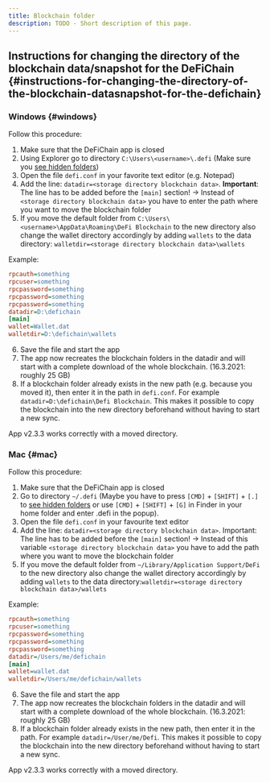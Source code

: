 ```yaml
---
title: Blockchain folder
description: TODO - Short description of this page.
---
```


## Instructions for changing the directory of the blockchain data/snapshot for the DeFiChain {#instructions-for-changing-the-directory-of-the-blockchain-datasnapshot-for-the-defichain}

### Windows {#windows}

Follow this procedure:

1.  Make sure that the DeFiChain app is closed
2.  Using Explorer go to directory `C:\Users\<username>\.defi` (Make sure you [see hidden folders](./Show_hidden_folders.md))
3.  Open the file `defi.conf` in your favorite text editor (e.g. Notepad)
4.  Add the line: `datadir=<storage directory blockchain data>`. **Important**: The line has to be added before the `[main]` section! → Instead of `<storage directory blockchain data>` you have to enter the path where you want to move the blockchain folder
5.  If you move the default folder from `C:\Users\<username>\AppData\Roaming\DeFi Blockchain` to the new directory also change the wallet directory accordingly by adding `wallets` to the data directory: `walletdir=<storage directory blockchain data>\wallets`

Example:

```ini
rpcauth=something
rpcuser=something
rpcpassword=something
rpcpassword=something
rpcpassword=something
datadir=D:\defichain
[main]
wallet=Wallet.dat
walletdir=D:\defichain\wallets
```

6.  Save the file and start the app
7.  The app now recreates the blockchain folders in the datadir and will start with a complete download of the whole blockchain. (16.3.2021: roughly 25 GB)
8.  If a blockchain folder already exists in the new path (e.g. because you moved it), then enter it in the path in `defi.conf`. For example `datadir=D:\defichain\Defi Blockchain`. This makes it possible to copy the blockchain into the new directory beforehand without having to start a new sync.

App v2.3.3 works correctly with a moved directory.

### Mac {#mac}

Follow this procedure:

1.  Make sure that the DeFiChain app is closed
2.  Go to directory `~/.defi` (Maybe you have to press `[CMD]` + `[SHIFT]` + `[.]` to [see hidden folders](./Show_hidden_folders.md) or use `[CMD]` + `[SHIFT]` + `[G]` in Finder in your home folder and enter .defi in the popup).
3.  Open the file `defi.conf` in your favourite text editor
4.  Add the line: `datadir=<storage directory blockchain data>`. Important: The line has to be added before the `[main]` section! → Instead of this variable `<storage directory blockchain data>` you have to add the path where you want to move the blockchain folder
5.  If you move the default folder from `~/Library/Application Support/DeFi` to the new directory also change the wallet directory accordingly by adding `wallets` to the data directory:`walletdir=<storage directory blockchain data>/wallets`

Example:

```ini
rpcauth=something
rpcuser=something
rpcpassword=something
rpcpassword=something
rpcpassword=something
datadir=/Users/me/defichain
[main]
wallet=wallet.dat
walletdir=/Users/me/defichain/wallets
```

6.  Save the file and start the app
7.  The app now recreates the blockchain folders in the datadir and will start with a complete download of the whole blockchain. (16.3.2021: roughly 25 GB)
8.  If a blockchain folder already exists in the new path, then enter it in the path. For example `datadir=/User/me/Defi`. This makes it possible to copy the blockchain into the new directory beforehand without having to start a new sync.

App v2.3.3 works correctly with a moved directory.
